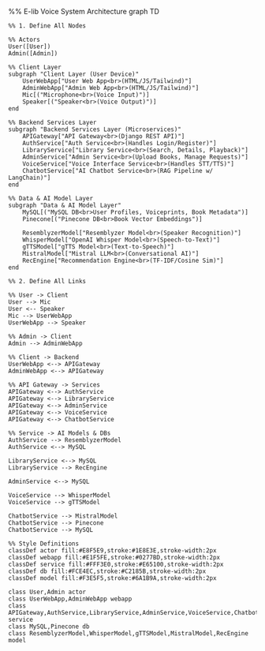 
%% E-lib Voice System Architecture
graph TD

    %% 1. Define All Nodes
    
    %% Actors
    User([User])
    Admin([Admin])

    %% Client Layer
    subgraph "Client Layer (User Device)"
        UserWebApp["User Web App<br>(HTML/JS/Tailwind)"]
        AdminWebApp["Admin Web App<br>(HTML/JS/Tailwind)"]
        Mic[("Microphone<br>(Voice Input)")]
        Speaker[("Speaker<br>(Voice Output)")]
    end

    %% Backend Services Layer
    subgraph "Backend Services Layer (Microservices)"
        APIGateway["API Gateway<br>(Django REST API)"]
        AuthService["Auth Service<br>(Handles Login/Register)"]
        LibraryService["Library Service<br>(Search, Details, Playback)"]
        AdminService["Admin Service<br>(Upload Books, Manage Requests)"]
        VoiceService["Voice Interface Service<br>(Handles STT/TTS)"]
        ChatbotService["AI Chatbot Service<br>(RAG Pipeline w/ LangChain)"]
    end

    %% Data & AI Model Layer
    subgraph "Data & AI Model Layer"
        MySQL[("MySQL DB<br>User Profiles, Voiceprints, Book Metadata")]
        Pinecone[("Pinecone DB<br>Book Vector Embeddings")]
        
        ResemblyzerModel["Resemblyzer Model<br>(Speaker Recognition)"]
        WhisperModel["OpenAI Whisper Model<br>(Speech-to-Text)"]
        gTTSModel["gTTS Model<br>(Text-to-Speech)"]
        MistralModel["Mistral LLM<br>(Conversational AI)"]
        RecEngine["Recommendation Engine<br>(TF-IDF/Cosine Sim)"]
    end

    %% 2. Define All Links

    %% User -> Client
    User --> Mic
    User <-- Speaker
    Mic --> UserWebApp
    UserWebApp --> Speaker
    
    %% Admin -> Client
    Admin --> AdminWebApp

    %% Client -> Backend
    UserWebApp <--> APIGateway
    AdminWebApp <--> APIGateway

    %% API Gateway -> Services
    APIGateway <--> AuthService
    APIGateway <--> LibraryService
    APIGateway <--> AdminService
    APIGateway <--> VoiceService
    APIGateway <--> ChatbotService

    %% Service -> AI Models & DBs
    AuthService --> ResemblyzerModel
    AuthService <--> MySQL
    
    LibraryService <--> MySQL
    LibraryService --> RecEngine
    
    AdminService <--> MySQL
    
    VoiceService --> WhisperModel
    VoiceService --> gTTSModel
    
    ChatbotService --> MistralModel
    ChatbotService --> Pinecone
    ChatbotService --> MySQL

    %% Style Definitions
    classDef actor fill:#E8F5E9,stroke:#1E8E3E,stroke-width:2px
    classDef webapp fill:#E1F5FE,stroke:#0277BD,stroke-width:2px
    classDef service fill:#FFF3E0,stroke:#E65100,stroke-width:2px
    classDef db fill:#FCE4EC,stroke:#C2185B,stroke-width:2px
    classDef model fill:#F3E5F5,stroke:#6A1B9A,stroke-width:2px
    
    class User,Admin actor
    class UserWebApp,AdminWebApp webapp
    class APIGateway,AuthService,LibraryService,AdminService,VoiceService,ChatbotService service
    class MySQL,Pinecone db
    class ResemblyzerModel,WhisperModel,gTTSModel,MistralModel,RecEngine model
